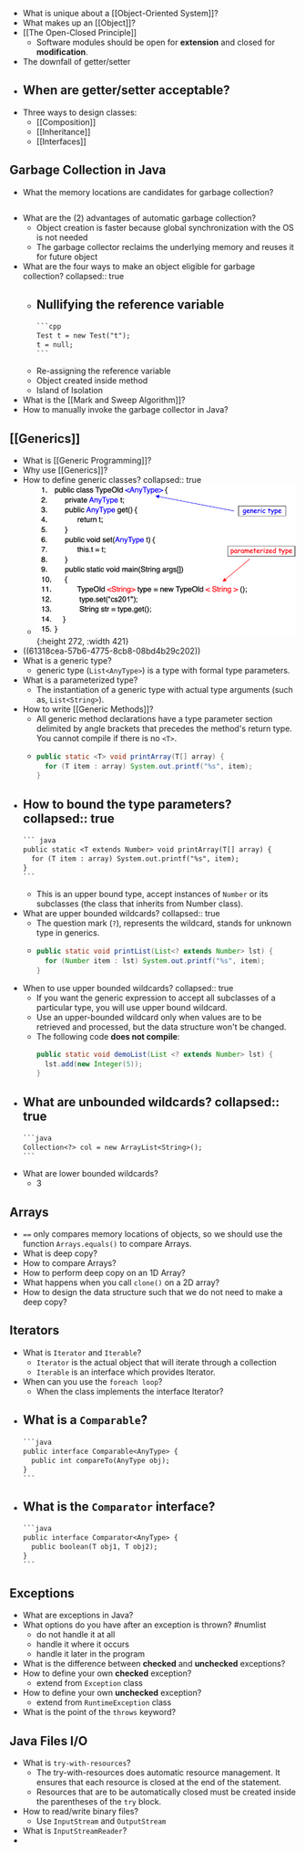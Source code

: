 - What is unique about a [[Object-Oriented System]]?
- What makes up an [[Object]]?
- [[The Open-Closed Principle]]
	- Software modules should be open for **extension** and closed for **modification**.
- The downfall of getter/setter
- When are getter/setter acceptable?
  ---
- Three ways to design classes:
	- [[Composition]]
	- [[Inheritance]]
	- [[Interfaces]]
## Garbage Collection in Java
- What the memory locations are candidates for garbage collection?
  ```java
  ```
- What are the (2) advantages of automatic garbage collection?
	- Object creation is faster because global synchronization with the OS is not needed
	- The garbage collector reclaims the underlying memory and reuses it for future object
- What are the four ways to make an object eligible for garbage collection?
  collapsed:: true
	- Nullifying the reference variable
		-
		  ```cpp
		  Test t = new Test("t");
		  t = null;
		  ```
	- Re-assigning the reference variable
	- Object created inside method
	- Island of Isolation
- What is the [[Mark and Sweep Algorithm]]?
- How to manually invoke the garbage collector in Java?
## [[Generics]]
- What is [[Generic Programming]]?
- Why use [[Generics]]?
- How to define generic classes? 
  collapsed:: true
	- ![image.png](../assets/image_1630637212678_0.png){:height 272, :width 421}
- ((61318cea-57b6-4775-8cb8-08bd4b29c202))
- What is a generic type?
	- generic type (`List<AnyType>`) is a type with formal type parameters.
- What is a parameterized type?
	- The instantiation of a generic type with actual type arguments (such as, `List<String>`).
- How to write [[Generic Methods]]?
	- All generic method declarations have a type parameter section delimited by angle brackets that precedes the method's return type. You cannot compile if there is no `<T>`.
	-
	  ```java
	  public static <T> void printArray(T[] array) {
	    for (T item : array) System.out.printf("%s", item);
	  }
	  ```
- How to bound the type parameters?
  collapsed:: true
	-
	  ``` java
	  public static <T extends Number> void printArray(T[] array) {
	    for (T item : array) System.out.printf("%s", item);
	  }
	  ```
	- This is an upper bound type, accept instances of `Number` or its subclasses (the class that inherits from Number class).
- What are upper bounded wildcards?
  collapsed:: true
	- The question mark (`?`), represents the wildcard, stands for unknown type in generics.
	-
	  ```java
	  public static void printList(List<? extends Number> lst) {
	    for (Number item : lst) System.out.printf("%s", item);
	  }
	  ```
- When to use upper bounded wildcards?
  collapsed:: true
	- If you want the generic expression to accept all subclasses of a particular type, you will use upper bound wildcard.
	- Use an upper-bounded wildcard only when values are to be retrieved and processed, but the data structure won't be changed.
	- The following code **does not compile**:
	  ```java
	  public static void demoList(List <? extends Number> lst) {
	    lst.add(new Integer(5));
	  }
	  ```
- What are unbounded wildcards?
  collapsed:: true
	-
	  ```java
	  Collection<?> col = new ArrayList<String>();
	  ```
- What are lower bounded wildcards?
	- 3
## Arrays
- `==` only compares memory locations of objects, so we should use the function `Arrays.equals()` to compare Arrays.
- What is deep copy?
- How to compare Arrays?
- How to perform deep copy on an 1D Array?
- What happens when you call `clone()` on a 2D array?
- How to design the data structure such that we do not need to make a deep copy?
## Iterators
- What is `Iterator` and `Iterable`?
	- `Iterator` is the actual object that will iterate through a collection
	- `Iterable` is an interface which provides Iterator.
- When can you use the `foreach loop`?
	- When the class implements the interface Iterator?
- What is a `Comparable`?
	-
	  ```java
	  public interface Comparable<AnyType> {
	    public int compareTo(AnyType obj);
	  }
	  ```
- What is the `Comparator` interface?
	-
	  ```java
	  public interface Comparator<AnyType> {
	    public boolean(T obj1, T obj2);
	  }
	  ```
## Exceptions
- What are exceptions in Java?
- What options do you have after an exception is thrown? #numlist
	- do not handle it at all
	- handle it where it occurs
	- handle it later in the program
- What is the difference between **checked** and **unchecked** exceptions?
- How to define your own **checked** exception?
	- extend from `Exception` class
- How to define your own **unchecked** exception?
	- extend from `RuntimeException` class
- What is the point of the `throws` keyword?
## Java Files I/O
- What is `try-with-resources`?
	- The try-with-resources does automatic resource management. It ensures that each resource is closed at the end of the statement.
	- Resources that are to be automatically closed must be created inside the parentheses of the `try` block.
- How to read/write binary files?
	- Use `InputStream` and `OutputStream`
- What is `InputStreamReader`?
-